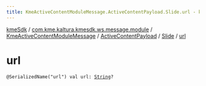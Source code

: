 ```yaml
---
title: KmeActiveContentModuleMessage.ActiveContentPayload.Slide.url - kmeSdk
---
```


[kmeSdk](../../../../index.html) / [com.kme.kaltura.kmesdk.ws.message.module](../../../index.html) / [KmeActiveContentModuleMessage](../../index.html) / [ActiveContentPayload](../index.html) / [Slide](index.html) / [url](./url.html)

# url

`@SerializedName("url") val url: `[`String`](https://kotlinlang.org/api/latest/jvm/stdlib/kotlin/-string/index.html)`?`